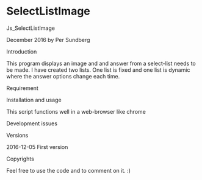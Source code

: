 # SelectListImage

Js_SelectListImage

December 2016 by Per Sundberg

Introduction

This program displays an image and and answer from a select-list needs to be made.
I have created two lists. One list is fixed and one list is dynamic where the answer options
change each time.

Requirement

Installation and usage

This script functions well in a web-browser like chrome

Development issues

Versions

2016-12-05 First version

Copyrights

Feel free to use the code and to comment on it.
:)
